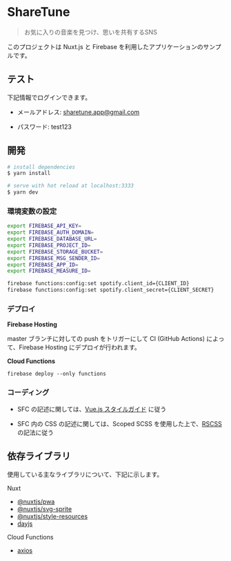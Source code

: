 # ShareTune

> お気に入りの音楽を見つけ、思いを共有するSNS

このプロジェクトは Nuxt.js と Firebase を利用したアプリケーションのサンプルです。



## テスト

下記情報でログインできます。

- メールアドレス: sharetune.app@gmail.com

- パスワード: test123 

  

## 開発

``` bash
# install dependencies
$ yarn install

# serve with hot reload at localhost:3333
$ yarn dev
```

### 環境変数の設定

``` bash
export FIREBASE_API_KEY=
export FIREBASE_AUTH_DOMAIN=
export FIREBASE_DATABASE_URL=
export FIREBASE_PROJECT_ID=
export FIREBASE_STORAGE_BUCKET=
export FIREBASE_MSG_SENDER_ID=
export FIREBASE_APP_ID=
export FIREBASE_MEASURE_ID=

firebase functions:config:set spotify.client_id={CLIENT_ID} 
firebase functions:config:set spotify.client_secret={CLIENT_SECRET}
```

### デプロイ

**Firebase Hosting**

master ブランチに対しての push をトリガーにして CI (GitHub Actions) によって、Firebase Hosting にデプロイが行われます。

**Cloud Functions**

`firebase deploy --only functions`



### コーディング

- SFC の記述に関しては、[Vue.js スタイルガイド](https://jp.vuejs.org/v2/style-guide/index.html) に従う

- SFC 内の CSS の記述に関しては、Scoped SCSS を使用した上で、[RSCSS](https://github.com/rstacruz/rscss/tree/master/docs) の記法に従う



## 依存ライブラリ

使用している主なライブラリについて、下記に示します。

Nuxt 

- [@nuxtjs/pwa](https://github.com/nuxt-community/pwa-module)
- [@nuxtjs/svg-sprite](https://github.com/nuxt-community/svg-sprite-module)
- [@nuxtjs/style-resources](https://github.com/nuxt-community/style-resources-module)
- [dayjs](https://github.com/iamkun/dayjs)

Cloud Functions

- [axios](https://github.com/axios/axios)
